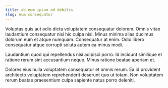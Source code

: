 ```yaml
---
title: ab eum ipsum ad debitis
slug: eum consequatur
---
```


Voluptas quis aut odio dicta voluptatem consequatur dolorem. Omnis vitae laudantium consequatur nisi hic culpa nisi. Minus minima alias ducimus dolorum eum et atque numquam. Consequatur at enim. Odio libero consequatur atque corrupti soluta autem ea minus modi.

Laudantium quod qui repellendus nisi adipisci porro. Id incidunt similique et ratione rerum sint accusantium neque. Minus ratione beatae aperiam et.

Dolores eius nulla voluptatem consequatur et omnis rerum. Ea id provident architecto voluptatem reprehenderit deserunt quo ut totam. Non voluptatem rerum beatae praesentium culpa sapiente natus porro deleniti.
